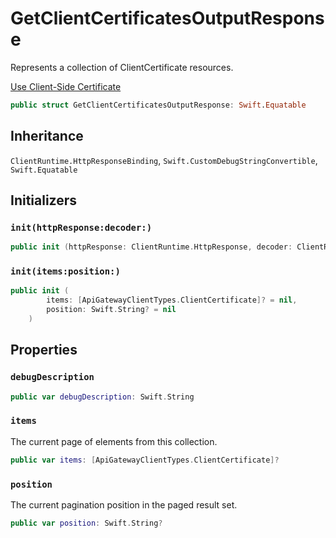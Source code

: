 # GetClientCertificatesOutputResponse

Represents a collection of ClientCertificate resources.

<div class="seeAlso">
<a href="https:​//docs.aws.amazon.com/apigateway/latest/developerguide/getting-started-client-side-ssl-authentication.html">Use Client-Side Certificate
</div>

``` swift
public struct GetClientCertificatesOutputResponse: Swift.Equatable 
```

## Inheritance

`ClientRuntime.HttpResponseBinding`, `Swift.CustomDebugStringConvertible`, `Swift.Equatable`

## Initializers

### `init(httpResponse:decoder:)`

``` swift
public init (httpResponse: ClientRuntime.HttpResponse, decoder: ClientRuntime.ResponseDecoder? = nil) throws 
```

### `init(items:position:)`

``` swift
public init (
        items: [ApiGatewayClientTypes.ClientCertificate]? = nil,
        position: Swift.String? = nil
    )
```

## Properties

### `debugDescription`

``` swift
public var debugDescription: Swift.String 
```

### `items`

The current page of elements from this collection.

``` swift
public var items: [ApiGatewayClientTypes.ClientCertificate]?
```

### `position`

The current pagination position in the paged result set.

``` swift
public var position: Swift.String?
```
